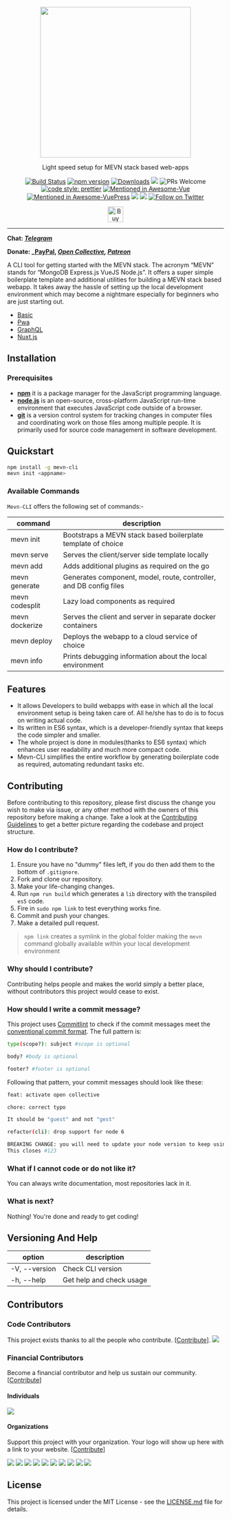 <p align="center">
	<a href="https://mevn.madhacks.co"><img src="https://i.imgur.com/NV51t84.jpg" width="350px" /></a>
	<p align="center"> Light speed setup for MEVN stack based web-apps </p>
</p>

<p align="center">
	<a href="https://travis-ci.com/madlabsinc/mevn-cli"><img src="https://travis-ci.com/madlabsinc/mevn-cli.svg?branch=master" alt="Build Status" /></a>
	<a href="https://www.npmjs.com/package/mevn-cli"><img src="https://badgen.net/npm/v/mevn-cli" alt="npm version" /></a>
	<a href="https://www.npmjs.com/package/mevn-cli"><img src="https://badgen.net/npm/dm/mevn-cli" alt="Downloads" /></a>
	<a href="https://github.com/madlabsinc/mevn-cli/pull/new"><a href="https://opencollective.com/mevn-cli" alt="Financial Contributors on Open Collective"><img src="https://opencollective.com/mevn-cli/all/badge.svg?label=financial+contributors" /></a> <img src="https://img.shields.io/badge/PRs%20-welcome-brightgreen.svg" alt="PRs Welcome" /></a>
	<a href="https://github.com/prettier/prettier"><img src="https://img.shields.io/badge/code_style-prettier-ff69b4.svg" alt="code style: prettier" /></a>
	<a href="https://github.com/vuejs/awesome-vue"><img src="https://awesome.re/mentioned-badge.svg" alt="Mentioned in Awesome-Vue" /></a>
	<a href="https://github.com/ulivz/awesome-vuepress"><img src="https://awesome.re/mentioned-badge.svg" alt="Mentioned in Awesome-VuePress" /></a>
	<a title="MadeWithVueJs.com Shield" href="https://madewithvuejs.com/p/mevn-cli/shield-link"> <img src="https://madewithvuejs.com/storage/repo-shields/1823-shield.svg"/></a>
	<a title="Chat on Telegram" href="https://t.me/mevn_cli"> <img src="https://img.shields.io/badge/chat-Telegram-blueviolet?logo=Telegram"/></a>
	<a href="https://twitter.com/intent/follow?screen_name=mevn_cli"><img src="https://img.shields.io/twitter/follow/mevn_cli.svg?style=social&label=Follow%20@mevn_cli" alt="Follow on Twitter"></a>
</p>

<p align="center">
	<a href='https://www.buymeacoffee.com/jamesgeorge007' target='_blank'><img height='36' style='border:0px;height:36px;' src='https://bmc-cdn.nyc3.digitaloceanspaces.com/BMC-button-images/custom_images/orange_img.png' border='0' alt='Buy Me a Coffee' /></a>
</p>

---

**Chat: _[Telegram](https://t.me/teachcode_cli)_**

**Donate: _[PayPal](https://www.paypal.me/jamesgeorge007), _[Open Collective](https://www.opencollective.com/mevn-cli), [Patreon](https://www.patreon.com/jamesgeorge007)_**

A CLI tool for getting started with the MEVN stack. The acronym “MEVN” stands for “MongoDB Express.js VueJS Node.js”. It offers a super simple boilerplate template and additional utilities for building a MEVN stack based webapp. It takes away the hassle of setting up the local development environment which may become a nightmare especially for beginners who are just starting out.

- [Basic](http://github.com/madlabsinc/mevn-starter-templates/)
- [Pwa](http://github.com/madlabsinc/mevn-starter-templates/tree/pwa)
- [GraphQL](http://github.com/madlabsinc/mevn-starter-templates/tree/graphql)
- [Nuxt.js](http://github.com/madlabsinc/mevn-starter-templates/tree/nuxt)

## Installation

### Prerequisites

- [**npm**](https://www.npmjs.com/) it is a package manager for the JavaScript programming language.
- [**node.js**](https://nodejs.org/en/) is an open-source, cross-platform JavaScript run-time environment that executes JavaScript code outside of a browser.
- [**git**](https://git-scm.com/) is a version control system for tracking changes in computer files and coordinating work on those files among multiple people. It is primarily used for source code management in software development.

## Quickstart

``` bash
npm install -g mevn-cli
mevn init <appname>
```

### Available Commands

 `Mevn-CLI` offers the following set of commands:-

| command | description |                                                                                                
| -------------- |  ---------------- |
| mevn init | Bootstraps a MEVN stack based boilerplate template of choice |
| mevn serve | Serves the client/server side template locally |
| mevn add | Adds additional plugins as required on the go |
| mevn generate | Generates component, model, route, controller, and DB config files |
| mevn codesplit | Lazy load components as required |
| mevn dockerize | Serves the client and server in separate docker containers |
| mevn deploy | Deploys the webapp to a cloud service of choice |
| mevn info | Prints debugging information about the local environment |

## Features

- It allows Developers to build webapps with ease in which all the local environment setup is being taken care of. All he/she has to do is to focus on writing actual code.
- Its written in ES6 syntax, which is a developer-friendly syntax that keeps the code simpler and smaller.
- The whole project is done in modules(thanks to ES6 syntax) which enhances user readability and much more compact code.  
- Mevn-CLI simplifies the entire workflow by generating boilerplate code as required, automating redundant tasks etc.

## Contributing

Before contributing to this repository, please first discuss the change you wish to make via issue, or any other method with the owners of this repository before making a change. Take a look at the [Contributing Guidelines](https://github.com/madlabsinc/mevn-cli/wiki/Contributing-Guidelines) to get a better picture regarding the codebase and project structure.

### How do I contribute?
1. Ensure you have no "dummy" files left, if you do then add them to the bottom of `.gitignore`.
2. Fork and clone our repository.
3. Make your life-changing changes.
4. Run `npm run build` which generates a `lib` directory with the transpiled `es5` code.
5. Fire in `sudo npm link` to test everything works fine.
6. Commit and push your changes.
7. Make a detailed pull request.

> `npm link` creates a symlink in the global folder making the `mevn` command globally available within your local development environment

### Why should I contribute?
Contributing helps people and makes the world simply a better place, without contributors this project would cease to exist.

### How should I write a commit message?
This project uses [Commitlint](https://github.com/conventional-changelog/commitlint/#what-is-commitlint) to check if the commit messages meet the [conventional commit format](https://www.conventionalcommits.org/en/v1.0.0/).
The full pattern is:
```sh
type(scope?): subject #scope is optional

body? #body is optional

footer? #footer is optional
```

Following that pattern, your commit messages should look like these:
```sh
feat: activate open collective
```

```sh
chore: correct typo

It should be "guest" and not "gest"
```

```sh
refactor(cli): drop support for node 6

BREAKING CHANGE: you will need to update your node version to keep using this CLI
This closes #123
```

### What if I cannot code or do not like it?
You can always write documentation, most repositories lack in it.

### What is next?
Nothing! You're done and ready to get coding!


## Versioning And Help

| option | description
| --- | --- |
| -V, --version | Check CLI version |
| -h, --help | Get help and check usage |

## Contributors

### Code Contributors

This project exists thanks to all the people who contribute. [[Contribute](https://github.com/madlabsinc/mevn-cli/wiki/Contributing-Guidelines)].
<a href="https://github.com/madlabsinc/mevn-cli/graphs/contributors"><img src="https://opencollective.com/mevn-cli/contributors.svg?width=890&button=false" /></a>

### Financial Contributors

Become a financial contributor and help us sustain our community. [[Contribute](https://opencollective.com/mevn-cli/contribute)]

#### Individuals

<a href="https://opencollective.com/mevn-cli"><img src="https://opencollective.com/mevn-cli/individuals.svg?width=890"></a>

#### Organizations

Support this project with your organization. Your logo will show up here with a link to your website. [[Contribute](https://opencollective.com/mevn-cli/contribute)]

<a href="https://opencollective.com/mevn-cli/organization/0/website"><img src="https://opencollective.com/mevn-cli/organization/0/avatar.svg"></a>
<a href="https://opencollective.com/mevn-cli/organization/1/website"><img src="https://opencollective.com/mevn-cli/organization/1/avatar.svg"></a>
<a href="https://opencollective.com/mevn-cli/organization/2/website"><img src="https://opencollective.com/mevn-cli/organization/2/avatar.svg"></a>
<a href="https://opencollective.com/mevn-cli/organization/3/website"><img src="https://opencollective.com/mevn-cli/organization/3/avatar.svg"></a>
<a href="https://opencollective.com/mevn-cli/organization/4/website"><img src="https://opencollective.com/mevn-cli/organization/4/avatar.svg"></a>
<a href="https://opencollective.com/mevn-cli/organization/5/website"><img src="https://opencollective.com/mevn-cli/organization/5/avatar.svg"></a>
<a href="https://opencollective.com/mevn-cli/organization/6/website"><img src="https://opencollective.com/mevn-cli/organization/6/avatar.svg"></a>
<a href="https://opencollective.com/mevn-cli/organization/7/website"><img src="https://opencollective.com/mevn-cli/organization/7/avatar.svg"></a>
<a href="https://opencollective.com/mevn-cli/organization/8/website"><img src="https://opencollective.com/mevn-cli/organization/8/avatar.svg"></a>
<a href="https://opencollective.com/mevn-cli/organization/9/website"><img src="https://opencollective.com/mevn-cli/organization/9/avatar.svg"></a>

## License

This project is licensed under the MIT License - see the [LICENSE.md](LICENSE.md) file for details.
